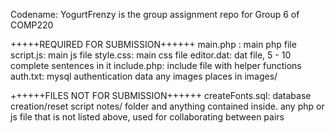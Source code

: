 Codename: YogurtFrenzy is the group assignment repo for Group 6 of COMP220

+++++REQUIRED FOR SUBMISSION++++++
main.php : main php file
script.js: main js file
style.css: main css file
editor.dat: dat file, 5 - 10 complete sentences in it
include.php: include file with helper functions
auth.txt: mysql authentication data
any images places in images/

++++++FILES NOT FOR SUBMISSION++++++
createFonts.sql: database creation/reset script
notes/ folder and anything contained inside.
any php or js file that is not listed above, used for collaborating between pairs

